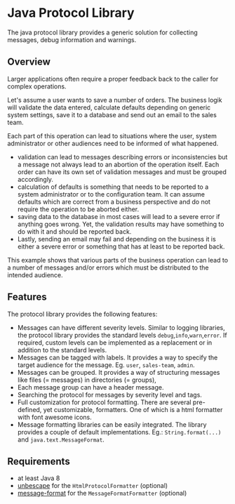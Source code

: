 # Java Protocol Library

The java protocol library provides a generic solution for collecting messages, debug information and warnings. 

## Overview

Larger applications often require a proper feedback back to the caller for complex operations. 

Let's assume a user wants to save a number of orders. The business logik will validate the data entered, calculate defaults depending on generic system settings, save it to a database and send out an email to the sales team.

Each part of this operation can lead to situations where the user, system administrator or other audiences need to be informed of what happened. 

* validation can lead to messages describing errors or inconsistencies but a message not always lead to an abortion of the operation itself. Each order can have its own set of validation messages and must be grouped accordingly.
* calculation of defaults is something that needs to be reported to a system administrator or to the configuration team. It can assume defaults which are correct from a business perspective and do not require the operation to be aborted either.
* saving data to the database in most cases will lead to a severe error if anything goes wrong. Yet, the validation results may have something to do with it and should be reported back.
* Lastly, sending an email may fail and depending on the business it is either a severe error or something that has at least to be reported back.

This example shows that various parts of the business operation can lead to a number of messages and/or errors which must be distributed to the intended audience.

## Features

The protocol library provides the following features:

* Messages can have different severity levels. Similar to logging libraries, the protocol library provides the standard levels `debug`,`info`,`warn`,`error`. If required, custom levels can be implemented as a replacement or in addition to the standard levels.
* Messages can be tagged with labels. It provides a way to specify the target audience for the message. Eg. `user`, `sales-team`, `admin`.
* Messages can be grouped. It provides a way of structuring messages like files (= messages) in directories (= groups),
* Each message group can have a header message.
* Searching the protocol for messages by severity level and tags.
* Full customization for protocol formatting. There are several pre-defined, yet customizable, formatters. One of which is a html formatter with font awesome icons.
* Message formatting libraries can be easily integrated. The library provides a couple of default implementations. Eg.: `String.format(...)` and `java.text.MessageFormat`.

## Requirements

* at least Java 8
* [unbescape](https://mvnrepository.com/artifact/org.unbescape/unbescape) for the `HtmlProtocolFormatter` (optional)
* [message-format](https://mvnrepository.com/artifact/de.sayayi.lib/message-format) for the `MessageFormatFormatter` (optional)
